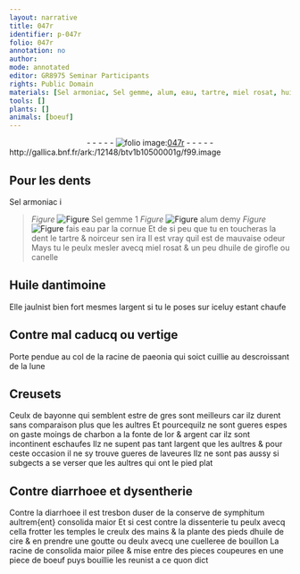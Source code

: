 ```yaml
---
layout: narrative
title: 047r
identifier: p-047r
folio: 047r
annotation: no
author:
mode: annotated
editor: GR8975 Seminar Participants
rights: Public Domain
materials: [Sel armoniac, Sel gemme, alum, eau, tartre, miel rosat, huile de girofle, canelle, Huile dantimoine, argent, paeonia, gres, charbon, or, symphitum, consolida maior, huile de cire, bouillon, boeuf]
tools: []
plants: []
animals: [boeuf]
---
```


<div class="folio" align="center">- - - - - <a href="http://gallica.bnf.fr/ark:/12148/btv1b10500001g/f99.image" target="_blank"><img src="https://cu-mkp.github.io/2017-workshop-edition/assets/photo-icon.png" alt="folio image: " style="display:inline-block; margin-bottom:-3px;"/>047r</a> - - - - - </div> http://gallica.bnf.fr/ark:/12148/btv1b10500001g/f99.image   

## Pour les dents

 
<span class="m">Sel armoniac</span> i 
> *Figure*
> <a href="℥" target="_blank"><img src="https://cu-mkp.github.io/GR8975-edition/assets/photo-icon.png" alt="Figure" style="display:inline-block; margin-bottom:-3px;"/></a>
 <span class="m">Sel gemme</span> 1 
> *Figure*
> <a href="℥" target="_blank"><img src="https://cu-mkp.github.io/GR8975-edition/assets/photo-icon.png" alt="Figure" style="display:inline-block; margin-bottom:-3px;"/></a>
 <span class="m">alum</span> demy 
> *Figure*
> <a href="℥" target="_blank"><img src="https://cu-mkp.github.io/GR8975-edition/assets/photo-icon.png" alt="Figure" style="display:inline-block; margin-bottom:-3px;"/></a>
 fais <span class="m">eau</span> par la cornue Et de si peu que tu en toucheras la dent le <span class="m">tartre</span> & noirceur sen ira Il est vray quil est de mauvaise odeur Mays tu le peulx mesler avecq <span class="m">miel rosat</span> & un peu d<span class="m">huile de girofle</span> ou <span class="m">canelle</span> 
    

## <span class="m">Huile dantimoine</span>

 
Elle jaulnist bien fort mesmes l<span class="m">argent</span> si tu le poses sur iceluy estant chaufe 
    

## Contre mal caducq ou vertige

 
Porte pendue au col de la racine de <span class="m">paeonia</span> qui soict cuillie au descroissant de la lune 
    

## Creusets

 
Ceulx de <span class="pl">bayonne</span> qui semblent estre de <span class="m">gres</span> sont meilleurs car ilz durent sans comparaison plus que les aultres Et pourcequilz ne sont gueres espes on gaste moings de <span class="m">charbon</span> a la fonte de l<span class="m">or</span> & <span class="m">argent</span> car ilz sont incontinent eschaufes Ilz ne supent pas tant l<span class="m">argent</span> que les aultres & pour ceste occasion il ne sy trouve gueres de laveures Ilz ne sont pas aussy si subgects a se verser que les aultres qui ont le pied plat 
    

## Contre diarrhoee et dysentherie

 
Contre la diarrhoee il est tresbon duser de la conserve de <span class="m">symphitum</span> aultrem{ent} <span class="m">consolida maior</span> Et si cest contre la dissenterie tu peulx avecq cella frotter les temples le creulx des mains & la plante des pieds d<span class="m">huile de cire</span> & en prendre une goutte ou deulx avecq une cuelleree de <span class="m">bouillon</span> La racine de <span class="m">consolida maior</span> pilee & mise entre des pieces coupeures en une piece de <span class="m"><span class="al">boeuf</span></span> puys bouillie les reunist a ce quon dict 
 